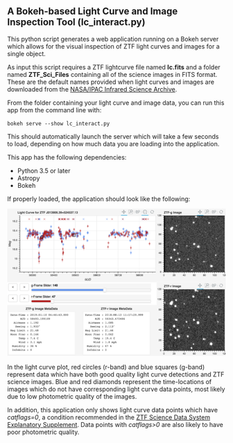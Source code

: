 ## A Bokeh-based Light Curve and Image Inspection Tool (lc_interact.py)

This python script generates a web application running on a Bokeh server which allows for the visual inspection of ZTF light curves and images for a single object.

As input this script requires a ZTF lightcurve file named **lc.fits** and a folder named **ZTF_Sci_Files** containing all of the science images in FITS format.  These are the default names provided when light curves and images are downloaded from the [NASA/IPAC Infrared Science Archive](https://irsa.ipac.caltech.edu/Missions/ztf.html). 

From the folder containing your light curve and image data, you can run this app from the command line with:

```
bokeh serve --show lc_interact.py
```

This should automatically launch the server which will take a few seconds to load, depending on how much data you are loading into the application.


This app has the following dependencies:

* Python 3.5 or later
* Astropy
* Bokeh

If properly loaded, the application should look like the following:

![Screenshot Image](./images/lc_interact_screenshot.png)

In the light curve plot, red circles (r-band) and blue squares (g-band) represent data which have both good quality light curve detections and ZTF science images.  Blue and red diamonds represent the time-locations of images which do not have corresponding light curve data points, most likely due to low photometric quality of the images.

In addition, this application only shows light curve data points which have *catflags=0*, a condition recommended in the [ZTF Science Data System Explanatory Supplement](http://web.ipac.caltech.edu/staff/fmasci/ztf/ztf_pipelines_deliverables.pdf). Data points with *catflags>0* are also likely to have poor photometric quality.
